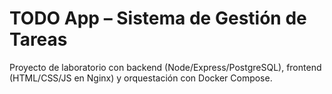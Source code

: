 # TODO App – Sistema de Gestión de Tareas
Proyecto de laboratorio con backend (Node/Express/PostgreSQL), frontend (HTML/CSS/JS en Nginx) y orquestación con Docker Compose.
